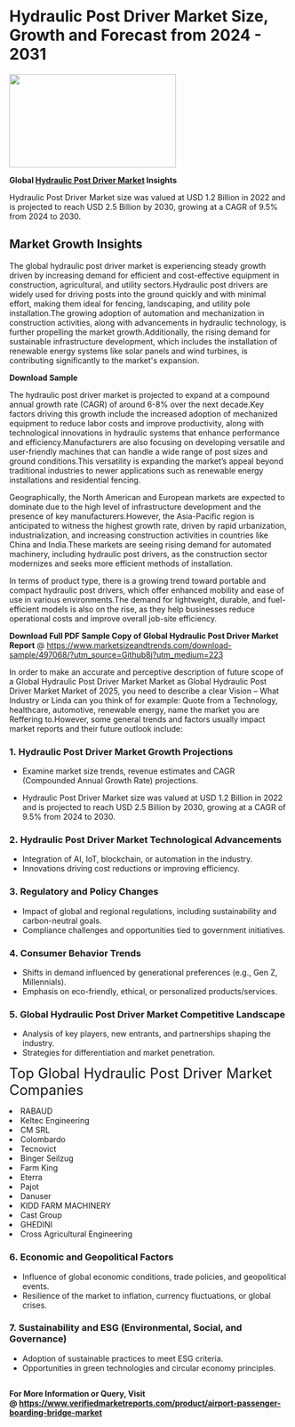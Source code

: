 <H1>Hydraulic Post Driver Market Size, Growth and Forecast from 2024 - 2031</H1><img class="aligncenter size-medium wp-image-584254" src="https://thirdeyenews.in/wp-content/uploads/2024/09/Global-Market-Research-300x168.jpeg" alt="" width="300" height="168" /><p><strong>Global&nbsp;<a href="https://www.marketsizeandtrends.com/download-sample/497068/?utm_source=Github8j?utm_medium=223">Hydraulic Post Driver Market</a> Insights</strong></p><p>Hydraulic Post Driver Market size was valued at USD 1.2 Billion in 2022 and is projected to reach USD 2.5 Billion by 2030, growing at a CAGR of 9.5% from 2024 to 2030.</p><p><h2>Market Growth Insights</h2> <p>The global hydraulic post driver market is experiencing steady growth driven by increasing demand for efficient and cost-effective equipment in construction, agricultural, and utility sectors.Hydraulic post drivers are widely used for driving posts into the ground quickly and with minimal effort, making them ideal for fencing, landscaping, and utility pole installation.The growing adoption of automation and mechanization in construction activities, along with advancements in hydraulic technology, is further propelling the market growth.Additionally, the rising demand for sustainable infrastructure development, which includes the installation of renewable energy systems like solar panels and wind turbines, is contributing significantly to the market's expansion.</p> <p><strong>Download Sample</strong></p> <p>The hydraulic post driver market is projected to expand at a compound annual growth rate (CAGR) of around 6-8% over the next decade.Key factors driving this growth include the increased adoption of mechanized equipment to reduce labor costs and improve productivity, along with technological innovations in hydraulic systems that enhance performance and efficiency.Manufacturers are also focusing on developing versatile and user-friendly machines that can handle a wide range of post sizes and ground conditions.This versatility is expanding the market’s appeal beyond traditional industries to newer applications such as renewable energy installations and residential fencing.</p> <p>Geographically, the North American and European markets are expected to dominate due to the high level of infrastructure development and the presence of key manufacturers.However, the Asia-Pacific region is anticipated to witness the highest growth rate, driven by rapid urbanization, industrialization, and increasing construction activities in countries like China and India.These markets are seeing rising demand for automated machinery, including hydraulic post drivers, as the construction sector modernizes and seeks more efficient methods of installation.</p> <p>In terms of product type, there is a growing trend toward portable and compact hydraulic post drivers, which offer enhanced mobility and ease of use in various environments.The demand for lightweight, durable, and fuel-efficient models is also on the rise, as they help businesses reduce operational costs and improve overall job-site efficiency.</p> <p><span class=""><strong>Download Full PDF Sample Copy of Global Hydraulic Post Driver Market Report</strong> @ <a href="https://www.marketsizeandtrends.com/download-sample/497068/?utm_source=Github8j?utm_medium=223" target="_blank">https://www.marketsizeandtrends.com/download-sample/497068/?utm_source=Github8j?utm_medium=223</a></span></p><p>In order to make an accurate and perceptive description of future scope of a Global&nbsp;Hydraulic Post Driver Market Market as Global&nbsp;Hydraulic Post Driver Market Market of 2025, you need to describe a clear Vision &ndash; What Industry or Linda can you think of for example: Quote from a Technology, healthcare, automotive, renewable energy, name the market you are Reffering to.However, some general trends and factors usually impact market reports and their future outlook include:</p><h3>1.&nbsp;<strong>Hydraulic Post Driver Market Growth Projections</strong></h3><ul><li>Examine market size trends, revenue estimates and CAGR (Compounded Annual Growth Rate) projections.</li><li><p>Hydraulic Post Driver Market size was valued at USD 1.2 Billion in 2022 and is projected to reach USD 2.5 Billion by 2030, growing at a CAGR of 9.5% from 2024 to 2030.</p></li></ul><h3>2.&nbsp;<strong>Hydraulic Post Driver Market Technological Advancements</strong></h3><ul><li>Integration of AI, IoT, blockchain, or automation in the industry.</li><li>Innovations driving cost reductions or improving efficiency.</li></ul><h3>3.&nbsp;<strong>Regulatory and Policy Changes</strong></h3><ul><li>Impact of global and regional regulations, including sustainability and carbon-neutral goals.</li><li>Compliance challenges and opportunities tied to government initiatives.</li></ul><h3>4.&nbsp;<strong>Consumer Behavior Trends</strong></h3><ul><li>Shifts in demand influenced by generational preferences (e.g., Gen Z, Millennials).</li><li>Emphasis on eco-friendly, ethical, or personalized products/services.</li></ul><h3>5.&nbsp;<strong>Global Hydraulic Post Driver Market Competitive Landscape</strong></h3><ul><li>Analysis of key players, new entrants, and partnerships shaping the industry.</li><li>Strategies for differentiation and market penetration.</li></ul><p data-pm-slice="1 1 []"><span style="color: inherit; font-family: inherit; font-size: 25px;">Top Global Hydraulic Post Driver Market Companies</span></p><div class="" data-test-id=""><p><li>RABAUD</li><li> Keltec Engineering</li><li> CM SRL</li><li> Colombardo</li><li> Tecnovict</li><li> Binger Seilzug</li><li> Farm King</li><li> Eterra</li><li> Pajot</li><li> Danuser</li><li> KIDD FARM MACHINERY</li><li> Cast Group</li><li> GHEDINI</li><li> Cross Agricultural Engineering</li></p></div><h3>6.&nbsp;<strong>Economic and Geopolitical Factors</strong></h3><ul><li>Influence of global economic conditions, trade policies, and geopolitical events.</li><li>Resilience of the market to inflation, currency fluctuations, or global crises.</li></ul><h3>7.&nbsp;<strong>Sustainability and ESG (Environmental, Social, and Governance)</strong></h3><ul><li>Adoption of sustainable practices to meet ESG criteria.</li><li>Opportunities in green technologies and circular economy principles.</li></ul><h2><strong style="font-size: 14px;">For More Information or Query, Visit @&nbsp;</strong><a style="background-color: #ffffff; font-size: 14px;" href="https://www.marketsizeandtrends.com/report/hydraulic-post-driver-market/" target="_blank">https://www.verifiedmarketreports.com/product/airport-passenger-boarding-bridge-market</a></h2>